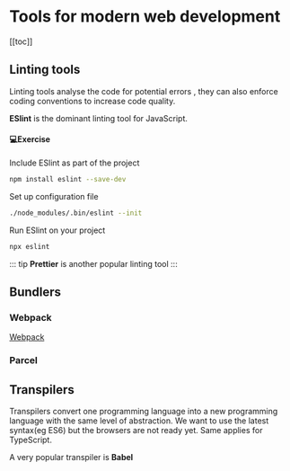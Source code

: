 # Tools for modern web development 

 [[toc]]
 ## Linting tools
 Linting tools analyse the code for potential errors , they can also enforce coding conventions to increase code quality. 

**ESlint** is the dominant linting tool for JavaScript.

#### 💻Exercise

 Include ESlint as part of the project
 ```bash
 npm install eslint --save-dev
 ```
 Set up configuration file
 ```bash
./node_modules/.bin/eslint --init
 ```
 Run ESlint on your project 

 ```bash
 npx eslint
 ```

::: tip
**Prettier** is another popular linting tool
:::
 
 ## Bundlers
 ### Webpack
  [Webpack](https://webpack.js.org/)
 ### Parcel
 ## Transpilers
 Transpilers convert one programming language into a new programming language with the same level of abstraction.
We want to use the latest syntax(eg ES6) but the browsers are not ready yet. Same applies for TypeScript.

A very popular transpiler is  **Babel**